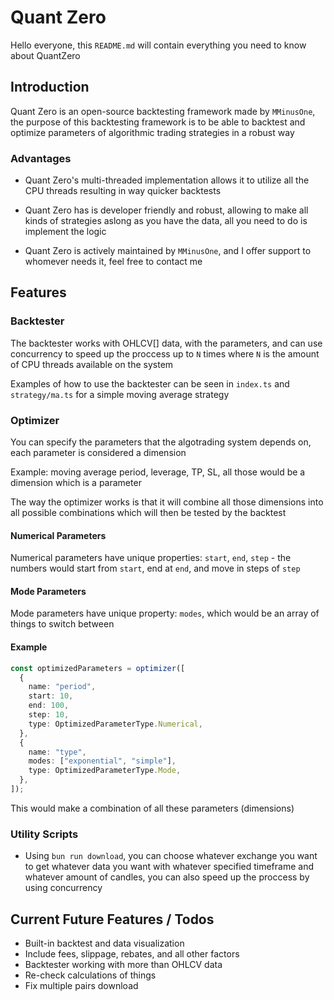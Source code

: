 # Quant Zero

Hello everyone, this `README.md` will contain everything you need to know about QuantZero

## Introduction

Quant Zero is an open-source backtesting framework made by `MMinusOne`, the purpose of this backtesting framework is to be able to backtest and optimize parameters of algorithmic trading strategies in a robust way

### Advantages

- Quant Zero's multi-threaded implementation allows it to utilize all the CPU threads resulting in way quicker backtests

- Quant Zero has is developer friendly and robust, allowing to make all kinds of strategies aslong as you have the data, all you need to do is implement the logic

- Quant Zero is actively maintained by `MMinusOne`, and I offer support to whomever needs it, feel free to contact me

## Features

### Backtester

The backtester works with OHLCV[] data, with the parameters, and can use concurrency to speed up the proccess up to `N` times where `N` is the amount of CPU threads available on the system

Examples of how to use the backtester can be seen in `index.ts` and `strategy/ma.ts` for a simple moving average strategy

### Optimizer

You can specify the parameters that the algotrading system depends on, each parameter is considered a dimension

Example: moving average period, leverage, TP, SL, all those would be a dimension which is a parameter

The way the optimizer works is that it will combine all those dimensions into all possible combinations which will then be tested by the backtest

#### Numerical Parameters

Numerical parameters have unique properties: `start`, `end`, `step` - the numbers would start from `start`, end at `end`, and move in steps of `step`

#### Mode Parameters

Mode parameters have unique property: `modes`, which would be an array of things to switch between

#### Example

```typescript
const optimizedParameters = optimizer([
  {
    name: "period",
    start: 10,
    end: 100,
    step: 10,
    type: OptimizedParameterType.Numerical,
  },
  {
    name: "type",
    modes: ["exponential", "simple"],
    type: OptimizedParameterType.Mode,
  },
]);
```

This would make a combination of all these parameters (dimensions)

### Utility Scripts

- Using `bun run download`, you can choose whatever exchange you want to get whatever data you want with whatever specified timeframe and whatever amount of candles, you can also speed up the proccess by using concurrency

## Current Future Features / Todos

- Built-in backtest and data visualization
- Include fees, slippage, rebates, and all other factors
- Backtester working with more than OHLCV data
- Re-check calculations of things
- Fix multiple pairs download